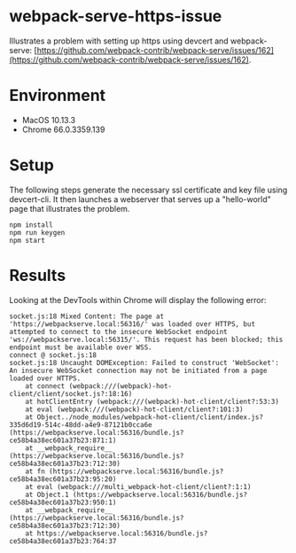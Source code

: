 # webpack-serve-https-issue
Illustrates a problem with setting up https using devcert and webpack-serve: [https://github.com/webpack-contrib/webpack-serve/issues/162](https://github.com/webpack-contrib/webpack-serve/issues/162).

# Environment
- MacOS 10.13.3
- Chrome 66.0.3359.139

# Setup
The following steps generate the necessary ssl certificate and key file using devcert-cli.  It then launches a webserver that serves up a "hello-world" page that illustrates the problem.
```
npm install
npm run keygen
npm start
```

# Results
Looking at the DevTools within Chrome will display the following error:
```
socket.js:18 Mixed Content: The page at 'https://webpackserve.local:56316/' was loaded over HTTPS, but attempted to connect to the insecure WebSocket endpoint 'ws://webpackserve.local:56315/'. This request has been blocked; this endpoint must be available over WSS.
connect @ socket.js:18
socket.js:18 Uncaught DOMException: Failed to construct 'WebSocket': An insecure WebSocket connection may not be initiated from a page loaded over HTTPS.
    at connect (webpack:///(webpack)-hot-client/client/socket.js?:18:16)
    at hotClientEntry (webpack:///(webpack)-hot-client/client?:53:3)
    at eval (webpack:///(webpack)-hot-client/client?:101:3)
    at Object../node_modules/webpack-hot-client/client/index.js?335d6d19-514c-48dd-a4e9-87121b0cca6e (https://webpackserve.local:56316/bundle.js?ce58b4a38ec601a37b23:871:1)
    at __webpack_require__ (https://webpackserve.local:56316/bundle.js?ce58b4a38ec601a37b23:712:30)
    at fn (https://webpackserve.local:56316/bundle.js?ce58b4a38ec601a37b23:95:20)
    at eval (webpack:///multi_webpack-hot-client/client?:1:1)
    at Object.1 (https://webpackserve.local:56316/bundle.js?ce58b4a38ec601a37b23:950:1)
    at __webpack_require__ (https://webpackserve.local:56316/bundle.js?ce58b4a38ec601a37b23:712:30)
    at https://webpackserve.local:56316/bundle.js?ce58b4a38ec601a37b23:764:37
```